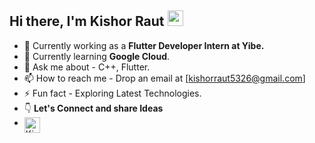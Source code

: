 ## Hi there, I'm Kishor Raut <img src="https://media.giphy.com/media/hvRJCLFzcasrR4ia7z/giphy.gif" width="25px">

- 🔭 Currently working as a <b>Flutter Developer Intern at Yibe.</b>  
- 🌱 Currently learning <b>Google Cloud</b>.
- 💬 Ask me about -  C++, Flutter.
- 📫 How to reach me - Drop an email at [kishorraut5326@gmail.com] 
- ⚡ Fun fact - Exploring Latest Technologies. 
- 👇 <b>Let's Connect and share Ideas </b>  
- <a href="https://www.linkedin.com/in/kishor-raut/">
  <img align="left" alt="Kishor's LinkedIn Profile" width="25px" src="https://raw.githubusercontent.com/peterthehan/peterthehan/master/assets/linkedin.svg" />
</a>
<!-- - 🌱 Currently learning <b>Google Cloud</b>. -->
